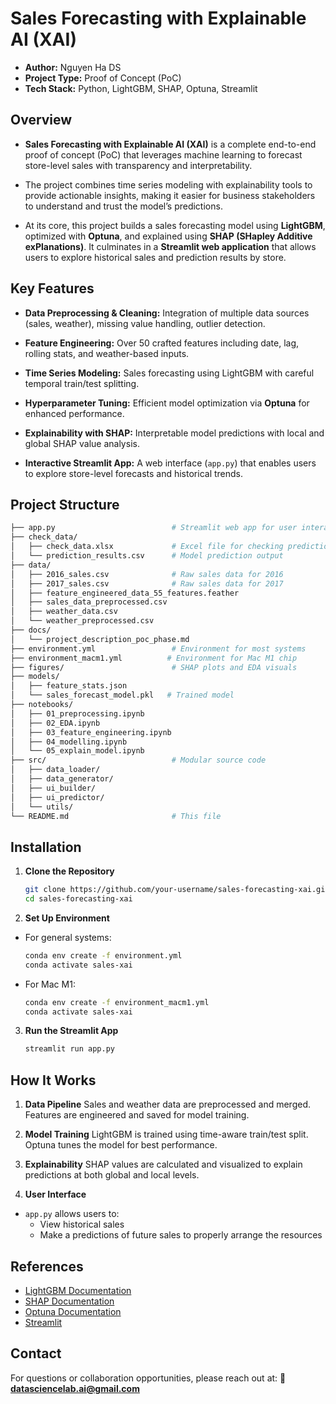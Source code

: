 # Sales Forecasting with Explainable AI (XAI)

- **Author:** Nguyen Ha DS
- **Project Type:** Proof of Concept (PoC)
- **Tech Stack:** Python, LightGBM, SHAP, Optuna, Streamlit

## Overview

- **Sales Forecasting with Explainable AI (XAI)** is a complete end-to-end proof of concept (PoC) that leverages machine learning to forecast store-level sales with transparency and interpretability.

- The project combines time series modeling with explainability tools to provide actionable insights, making it easier for business stakeholders to understand and trust the model’s predictions.

- At its core, this project builds a sales forecasting model using **LightGBM**, optimized with **Optuna**, and explained using **SHAP (SHapley Additive exPlanations)**. It culminates in a **Streamlit web application** that allows users to explore historical sales and prediction results by store.

## Key Features

- **Data Preprocessing & Cleaning:**
  Integration of multiple data sources (sales, weather), missing value handling, outlier detection.

* **Feature Engineering:**
  Over 50 crafted features including date, lag, rolling stats, and weather-based inputs.

* **Time Series Modeling:**
  Sales forecasting using LightGBM with careful temporal train/test splitting.

* **Hyperparameter Tuning:**
  Efficient model optimization via **Optuna** for enhanced performance.

* **Explainability with SHAP:**
  Interpretable model predictions with local and global SHAP value analysis.

* **Interactive Streamlit App:**
  A web interface (`app.py`) that enables users to explore store-level forecasts and historical trends.

## Project Structure

```bash
├── app.py                          # Streamlit web app for user interaction
├── check_data/
│   ├── check_data.xlsx             # Excel file for checking prediction
│   └── prediction_results.csv      # Model prediction output
├── data/
│   ├── 2016_sales.csv              # Raw sales data for 2016
│   ├── 2017_sales.csv              # Raw sales data for 2017
│   ├── feature_engineered_data_55_features.feather
│   ├── sales_data_preprocessed.csv
│   ├── weather_data.csv
│   └── weather_preprocessed.csv
├── docs/
│   └── project_description_poc_phase.md
├── environment.yml                 # Environment for most systems
├── environment_macm1.yml          # Environment for Mac M1 chip
├── figures/                        # SHAP plots and EDA visuals
├── models/
│   ├── feature_stats.json
│   └── sales_forecast_model.pkl   # Trained model
├── notebooks/
│   ├── 01_preprocessing.ipynb
│   ├── 02_EDA.ipynb
│   ├── 03_feature_engineering.ipynb
│   ├── 04_modelling.ipynb
│   └── 05_explain_model.ipynb
├── src/                            # Modular source code
│   ├── data_loader/
│   ├── data_generator/
│   ├── ui_builder/
│   ├── ui_predictor/
│   └── utils/
└── README.md                       # This file
```

## Installation

1. **Clone the Repository**

   ```bash
   git clone https://github.com/your-username/sales-forecasting-xai.git
   cd sales-forecasting-xai
   ```

2. **Set Up Environment**

- For general systems:

  ```bash
  conda env create -f environment.yml
  conda activate sales-xai
  ```

- For Mac M1:

  ```bash
  conda env create -f environment_macm1.yml
  conda activate sales-xai
  ```

3. **Run the Streamlit App**
   ```bash
   streamlit run app.py
   ```

## How It Works

1. **Data Pipeline**
   Sales and weather data are preprocessed and merged. Features are engineered and saved for model training.

2. **Model Training**
   LightGBM is trained using time-aware train/test split. Optuna tunes the model for best performance.

3. **Explainability**
   SHAP values are calculated and visualized to explain predictions at both global and local levels.

4. **User Interface**

- `app.py` allows users to:
  - View historical sales
  - Make a predictions of future sales to properly arrange the resources

## References

- [LightGBM Documentation](https://lightgbm.readthedocs.io/)
- [SHAP Documentation](https://shap.readthedocs.io/)
- [Optuna Documentation](https://optuna.org/)
- [Streamlit](https://streamlit.io/)

## Contact

For questions or collaboration opportunities, please reach out at:
**📧 datasciencelab.ai@gmail.com**
